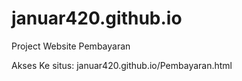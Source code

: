 # januar420.github.io
Project Website Pembayaran

Akses Ke situs:
januar420.github.io/Pembayaran.html
